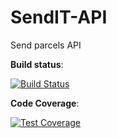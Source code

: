 # SendIT-API
Send parcels API

__Build status__:


[![Build Status](https://travis-ci.org/ElMonstro/SendIT-API.svg?branch=ft-admin-get-all-orders-161700246)](https://travis-ci.org/ElMonstro/SendIT-API)


__Code Coverage__:

[![Test Coverage](https://api.codeclimate.com/v1/badges/7afda6c46de2f7995949/test_coverage)](https://codeclimate.com/github/ElMonstro/SendIT-API/test_coverage)
